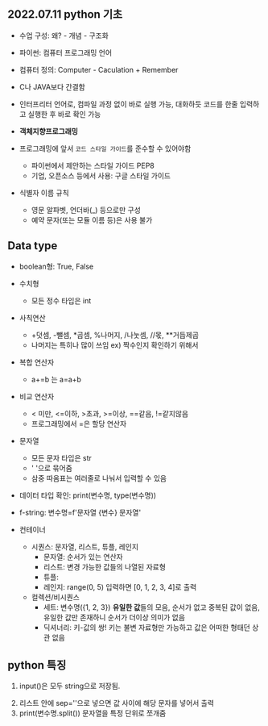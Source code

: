 ## 2022.07.11 python 기초

* 수업 구성: 왜? - 개념 - 구조화
* 파이썬: 컴퓨터 프로그래밍 언어
* 컴퓨터 정의: Computer - Caculation + Remember

* C나 JAVA보다 간결함
* 인터프리터 언어로, 컴파일 과정 없이 바로 실행 가능,
  대화하듯 코드를 한줄 입력하고 실행한 후 바로 확인 가능
* **객체지향프로그래밍**
* 프로그래밍에 앞서 `코드 스타일 가이드`를 준수할 수 있어야함
  - 파이썬에서 제안하는 스타일 가이드 PEP8
  - 기업, 오픈소스 등에서 사용: 구글 스타일 가이드

* 식별자 이름 규칙
  * 영문 알파벳, 언더바(_) 등으로만 구성
  * 예약 문자(또는 모듈 이름 등)은 사용 불가



## Data type

* boolean형: True, False

* 수치형

  * 모든 정수 타입은 int

* 사칙연산

  * +덧셈, -뺄셈, *곱셈, %나머지, /나눗셈, //몫, **거듭제곱
  * 나머지는 특히나 많이 쓰임 ex) 짝수인지 확인하기 위해서

* 복합 연산자

  * a+=b 는 a=a+b

* 비교 연산자

  * < 미만, <=이하, >초과, >=이상, ==같음, !=같지않음
  * 프로그래밍에서 =은 할당 연산자

* 문자열

  * 모든 문자 타입은 str
  * ' '으로 묶어줌
  * 삼중 따옴표는 여러줄로 나눠서 입력할 수 있음

* 데이터 타입 확인: print(변수명, type(변수명))

* f-string: 변수명=f'문자열 {변수} 문자열'

* 컨테이너

  - 시퀀스: 문자열, 리스트, 튜플, 레인지
    * 문자열: 순서가 있는 연산자
    * 리스트: 변경 가능한 값들의 나열된 자료형
    * 튜플:
    * 레인지: range(0, 5) 입력하면 [0, 1, 2, 3, 4]로 출력

  

  * 컬렉션/비시퀀스
    * 세트: 변수명({1, 2, 3}) **유일한 값**들의 모음, 순서가 없고 중복된 값이 없음, 유일한 값만 존재하니 순서가 더이상 의미가 없음
    * 딕셔너리: 키-값의 쌍! 키는 불변 자료형만 가능하고 값은 어떠한 형태던 상관 없음



## python 특징

1) input()은 모두 string으로 저장됨.

2. 리스트 안에 sep=''으로 넣으면 값 사이에 해당 문자를 넣어서 출력
3. print(변수명.split()) 문자열을 특정 단위로 쪼개줌